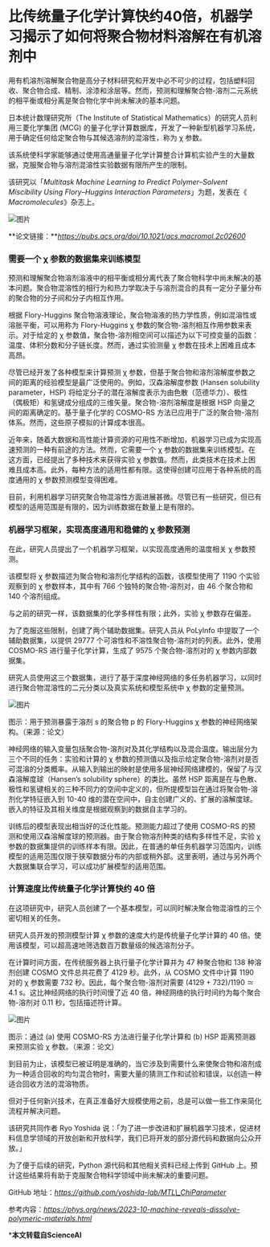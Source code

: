 # 比传统量子化学计算快约40倍，机器学习揭示了如何将聚合物材料溶解在有机溶剂中

用有机溶剂溶解聚合物是高分子材料研究和开发中必不可少的过程，包括塑料回收、聚合物合成、精制、涂漆和涂层等。然而，预测和理解聚合物-溶剂二元系统的相平衡或相分离是聚合物化学中尚未解决的基本问题。

日本统计数理研究所（The Institute of Statistical Mathematics）的研究人员利用三菱化学集团 (MCG) 的量子化学计算数据库，开发了一种新型机器学习系统，用于确定任何给定聚合物与其候选溶剂的混溶性，称为 χ 参数。

该系统使科学家能够通过使用高通量量子化学计算整合计算机实验产生的大量数据，克服聚合物与溶剂混溶性实验数据有限所产生的限制。

该研究以「​*Multitask Machine Learning to Predict Polymer–Solvent Miscibility Using Flory–Huggins Interaction Parameters*​」为题，发表在《​*Macromolecules*​》杂志上。

![图片](https://pic.imgdb.cn/item/65f00cc99f345e8d03e1ed52.png)

**论文链接：***https://pubs.acs.org/doi/10.1021/acs.macromol.2c02600*

### **需要一个 χ 参数的数据集来训练模型**

预测和理解聚合物溶剂溶液中的相平衡或相分离代表了聚合物科学中尚未解决的基本问题。聚合物混溶性的相行为和热力学取决于与溶剂混合的具有一定分子量分布的聚合物的分子间和分子内相互作用。

根据 Flory-Huggins 聚合物溶液理论，聚合物溶液的热力学性质，例如混溶性或溶胀平衡，可以用称为 Flory-Huggins χ 参数的聚合物-溶剂相互作用参数来表示。对于给定的 χ 参数值，聚合物-溶剂相空间可以描述为以下可控变量的函数：温度、体积分数和分子链长度。然而，通过实验测量 χ 参数在技术上困难且成本高昂。

尽管已经开发了各种模型来计算预测 χ 参数，但基于聚合物和溶剂溶解度参数之间的距离的经验模型是最广泛使用的。例如，汉森溶解度参数 (Hansen solubility parameter，HSP) 将给定分子的潜在溶解度表示为由色散（范德华力）、极性（偶极矩）和氢键成分组成的三维矢量。聚合物-溶剂溶解度是根据 HSP 向量之间的距离确定的。基于量子化学的 COSMO-RS 方法已应用于广泛的聚合物-溶剂体系。然而，这些原子模拟的计算成本很高。

近年来，随着大数据和高性能计算资源的可用性不断增加，机器学习已成为实现高速预测的一种有前途的方法。然而，它需要一个 χ 参数的数据集来训练模型。在这方面，已经提出了多种技术来获得实验 χ 参数值。然而，此类技术在技术上困难且成本高。此外，每种方法的适用性都有限。这使得创建可应用于各种系统的高度通用的 χ 参数预测模型变得困难。

目前，利用机器学习研究聚合物混溶性方面进展甚微。尽管已有一些研究，但已有模型的适用范围是有限的，因为训练数据在数量上是有限的。

### **机器学习框架，实现高度通用和稳健的 χ 参数预测**

在此，研究人员提出了一个机器学习框架，以实现高度通用的温度相关 χ 参数预测。

该模型将 χ 参数描述为聚合物和溶剂化学结构的函数，该模型使用了 1190 个实验观察到的 χ 参数样本，其中有 766 个独特的聚合物-溶剂对，由 46 个聚合物和 140 个溶剂组成。

与之前的研究一样，该数据集的化学多样性有限；此外，实验 χ 参数存在偏差。

为了克服这些限制，创建了两个辅助数据集。研究人员从 PoLyInfo 中提取了一个辅助数据集，以提供 29777 个可溶性和不溶性聚合物-溶剂对的列表。此外，使用 COSMO-RS 进行量子化学计算，生成了 9575 个聚合物-溶剂对的 χ 参数内部数据集。

研究人员使用这三个数据集，进行了基于深度神经网络的多任务机器学习，以同时进行聚合物混溶性的二元分类以及真实系统和模型系统中 χ 参数的定量预测。

![图片](https://pic.imgdb.cn/item/65f00cd69f345e8d03e2374b.png)

图示：用于预测暴露于溶剂 s 的聚合物 p 的 Flory-Huggins χ 参数的神经网络架构。（来源：论文）

神经网络的输入变量包括聚合物-溶剂对及其化学结构以及混合温度。输出层分为三个不同的任务：实验和计算的 χ 参数的预测值以及指示给定聚合物-溶剂对是否可混溶的分类概率。从输入到输出的映射是使用多层神经网络建模的，保留了与汉森溶解度球（Hansen’s solubility sphere）的类比。虽然 HSP 距离是在与色散、极性和氢键相关的三种不同力的空间中定义的，但所提模型旨在通过将聚合物-溶剂化学特征嵌入到 10-40 维的潜在空间中，自主创建广义的、扩展的溶解度球。嵌入的特征及其相关维度是根据观察到的数据自主学习的。

训练后的模型表现出相当好的泛化性能。预测能力超过了使用 COSMO-RS 的预测和使用汉森溶解度球的预测器。由于聚合物溶剂种类的结构多样性不足，实验 χ 参数的数据集提供的训练样本有限。因此，在普通的单任务机器学习范围内，训练模型的适用范围仅限于狭窄数据分布的内部或稍外部。这里表明，通过与另外两个大数据集联合学习，可以成功扩展模型的适用范围。

### **计算速度比传统量子化学计算快约 40 倍**

在这项研究中，研究人员创建了一个基本模型，可以同时解决聚合物混溶性的三个密切相关的任务。

研究人员开发的预测模型计算 χ 参数的速度大约是传统量子化学计算的 40 倍。使用该模型，可以超高速地筛选数百万数量级的候选溶剂分子。

在计算时间方面，在传统服务器上执行量子化学计算并为 47 种聚合物和 138 种溶剂创建 COSMO 文件总共花费了 4129 秒。此外，从 COSMO 文件中计算 1190 对的 χ 参数需要 732 秒。因此，每个聚合物-溶剂对需要 (4129 + 732)/1190  ≃ 4.1 s。这比神经网络的执行时间慢了近 40 倍，神经网络的执行时间约为每个聚合物-溶剂对 0.11 秒，包括描述符计算。

![图片](https://pic.imgdb.cn/item/65f00cf19f345e8d03e2bdc9.png)

图示：通过 (a) 使用 COSMO-RS 方法进行量子化学计算和 (b) HSP 距离预测器来预测实验 χ 参数。（来源：论文）

到目前为止，该模型已被证明是准确的，当它涉及到需要什么来使聚合物和溶剂成为一种适合回收的均匀混合物时，需要大量的猜测工作和试验和错误，以创造一种适合回收方法的混溶物质。

但对于任何新兴技术，在真正准备好大规模使用之前，总是可以做一些工作来简化流程并解决问题。

该研究共同作者 Ryo Yoshida 说：「为了进一步改进和扩展机器学习技术，促进材料信息学领域的开放创新和开放科学，我们已将开发的部分源代码和数据向公众开放。」

为了便于后续的研究，Python 源代码和其他相关资料已经上传到 GitHub 上。预计这些结果将有助于克服聚合物科学领域中尚未解决的重要问题。

GitHub 地址：*https://github.com/yoshida-lab/MTL\_ChiParameter*

参考内容：*https://phys.org/news/2023-10-machine-reveals-dissolve-polymeric-materials.html*

***本文转载自ScienceAI**

